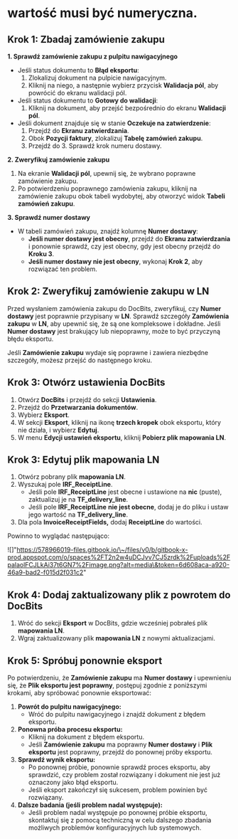 # wartość musi być numeryczna.

## **Krok 1: Zbadaj zamówienie zakupu**

**1. Sprawdź zamówienie zakupu z pulpitu nawigacyjnego**

* Jeśli status dokumentu to **Błąd eksportu**:
  1. Zlokalizuj dokument na pulpicie nawigacyjnym.
  2. Kliknij na niego, a następnie wybierz przycisk **Walidacja pól**, aby powrócić do ekranu walidacji pól.
* Jeśli status dokumentu to **Gotowy do walidacji**:
  1. Kliknij na dokument, aby przejść bezpośrednio do ekranu **Walidacji pól**.
* Jeśli dokument znajduje się w stanie **Oczekuje na zatwierdzenie**:
  1. Przejdź do **Ekranu zatwierdzania**.
  2. Obok **Pozycji faktury**, zlokalizuj **Tabelę zamówień zakupu**.
  3. Przejdź do 3. Sprawdź krok numeru dostawy.

**2. Zweryfikuj zamówienie zakupu**

1. Na ekranie **Walidacji pól**, upewnij się, że wybrano poprawne zamówienie zakupu.
2. Po potwierdzeniu poprawnego zamówienia zakupu, kliknij na zamówienie zakupu obok tabeli wydobytej, aby otworzyć widok **Tabeli zamówień zakupu**.

**3. Sprawdź numer dostawy**

* W tabeli zamówień zakupu, znajdź kolumnę **Numer dostawy**:
  * **Jeśli numer dostawy jest obecny**, przejdź do **Ekranu zatwierdzania** i ponownie sprawdź, czy jest obecny, gdy jest obecny przejdź do **Kroku 3**.
  * **Jeśli numer dostawy nie jest obecny**, wykonaj **Krok 2**, aby rozwiązać ten problem.

## Krok 2: Zweryfikuj zamówienie zakupu w LN

Przed wysłaniem zamówienia zakupu do DocBits, zweryfikuj, czy **Numer dostawy** jest poprawnie przypisany w **LN**. Sprawdź szczegóły **Zamówienia zakupu** w **LN**, aby upewnić się, że są one kompleksowe i dokładne. Jeśli **Numer dostawy** jest brakujący lub niepoprawny, może to być przyczyną błędu eksportu.

Jeśli **Zamówienie zakupu** wydaje się poprawne i zawiera niezbędne szczegóły, możesz przejść do następnego kroku.

## **Krok 3: Otwórz ustawienia DocBits**

1. Otwórz **DocBits** i przejdź do sekcji **Ustawienia**.
2. Przejdź do **Przetwarzania dokumentów**.
3. Wybierz **Eksport**.
4. W sekcji **Eksport**, kliknij na ikonę **trzech kropek** obok eksportu, który nie działa, i wybierz **Edytuj**.
5. W menu **Edycji ustawień eksportu**, kliknij **Pobierz plik mapowania LN**.

## **Krok 3: Edytuj plik mapowania LN**

1. Otwórz pobrany plik **mapowania LN**.
2. Wyszukaj pole **IRF\_ReceiptLine**.
   * Jeśli pole **IRF\_ReceiptLine** jest obecne i ustawione na **nic** (puste), zaktualizuj je na **TF\_delivery\_line**.
   * Jeśli pole **IRF\_ReceiptLine** **nie jest obecne**, dodaj je do pliku i ustaw jego wartość na **TF\_delivery\_line**.
3. Dla pola **InvoiceReceiptFields,** dodaj **ReceiptLine** do wartości.

Powinno to wyglądać następująco:

!\[]"https://578966019-files.gitbook.io/\~/files/v0/b/gitbook-x-prod.appspot.com/o/spaces%2FT2n2w4uDCJvv7CJ5zrdk%2Fuploads%2FpalaolFCJLkAi37t6GN7%2Fimage.png?alt=media\&token=6d608aca-a920-46a9-bad2-f015d2f031c2"

## **Krok 4: Dodaj zaktualizowany plik z powrotem do DocBits**

1. Wróć do sekcji **Eksport** w DocBits, gdzie wcześniej pobrałeś plik **mapowania LN**.
2. Wgraj zaktualizowany plik **mapowania LN** z nowymi aktualizacjami.

## Krok 5: Spróbuj ponownie eksport

Po potwierdzeniu, że **Zamówienie zakupu** ma **Numer dostawy** i upewnieniu się, że **Plik eksportu jest poprawny**, postępuj zgodnie z poniższymi krokami, aby spróbować ponownie eksportować:

1. **Powrót do pulpitu nawigacyjnego:**
   * Wróć do pulpitu nawigacyjnego i znajdź dokument z błędem eksportu.
2. **Ponowna próba procesu eksportu:**
   * Kliknij na dokument z błędem eksportu.
   * Jeśli **Zamówienie zakupu** ma poprawny **Numer dostawy** i **Plik eksportu** jest poprawny, przejdź do ponownej próby eksportu.
3. **Sprawdź wynik eksportu:**
   * Po ponownej próbie, ponownie sprawdź proces eksportu, aby sprawdzić, czy problem został rozwiązany i dokument nie jest już oznaczony jako błąd eksportu.
   * Jeśli eksport zakończył się sukcesem, problem powinien być rozwiązany.
4. **Dalsze badania (jeśli problem nadal występuje):**
   * Jeśli problem nadal występuje po ponownej próbie eksportu, skontaktuj się z pomocą techniczną w celu dalszego zbadania możliwych problemów konfiguracyjnych lub systemowych.
